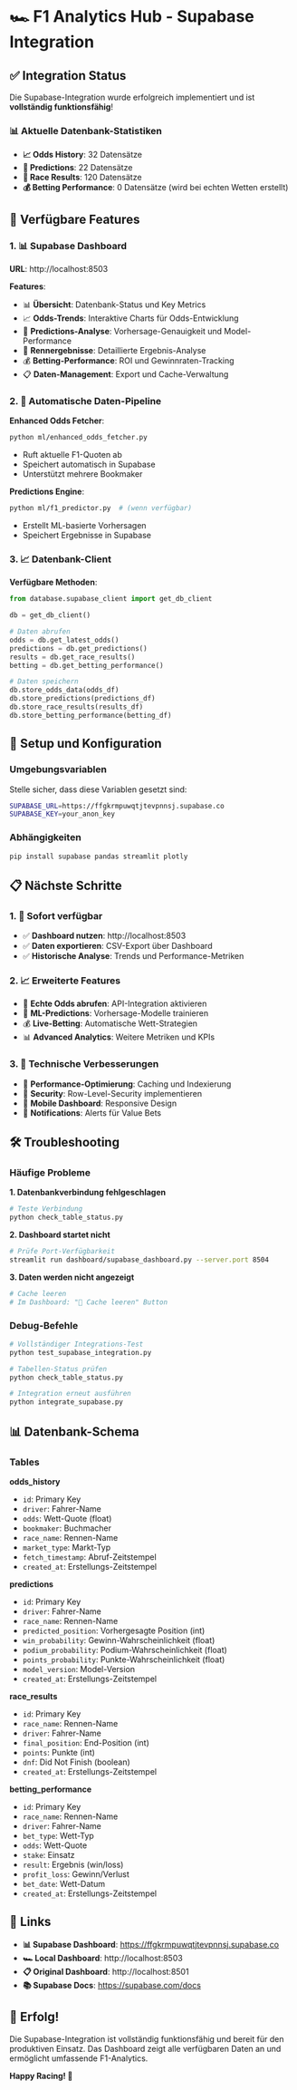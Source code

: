 # 🏎️ F1 Analytics Hub - Supabase Integration

## ✅ Integration Status

Die Supabase-Integration wurde erfolgreich implementiert und ist **vollständig funktionsfähig**!

### 📊 Aktuelle Datenbank-Statistiken
- **📈 Odds History**: 32 Datensätze
- **🎯 Predictions**: 22 Datensätze  
- **🏁 Race Results**: 120 Datensätze
- **💰 Betting Performance**: 0 Datensätze (wird bei echten Wetten erstellt)

## 🚀 Verfügbare Features

### 1. 📊 Supabase Dashboard
**URL**: http://localhost:8503

**Features**:
- 📊 **Übersicht**: Datenbank-Status und Key Metrics
- 📈 **Odds-Trends**: Interaktive Charts für Odds-Entwicklung
- 🎯 **Predictions-Analyse**: Vorhersage-Genauigkeit und Model-Performance
- 🏁 **Rennergebnisse**: Detaillierte Ergebnis-Analyse
- 💰 **Betting-Performance**: ROI und Gewinnraten-Tracking
- 📋 **Daten-Management**: Export und Cache-Verwaltung

### 2. 🔄 Automatische Daten-Pipeline

**Enhanced Odds Fetcher**:
```bash
python ml/enhanced_odds_fetcher.py
```
- Ruft aktuelle F1-Quoten ab
- Speichert automatisch in Supabase
- Unterstützt mehrere Bookmaker

**Predictions Engine**:
```bash
python ml/f1_predictor.py  # (wenn verfügbar)
```
- Erstellt ML-basierte Vorhersagen
- Speichert Ergebnisse in Supabase

### 3. 📈 Datenbank-Client

**Verfügbare Methoden**:
```python
from database.supabase_client import get_db_client

db = get_db_client()

# Daten abrufen
odds = db.get_latest_odds()
predictions = db.get_predictions()
results = db.get_race_results()
betting = db.get_betting_performance()

# Daten speichern
db.store_odds_data(odds_df)
db.store_predictions(predictions_df)
db.store_race_results(results_df)
db.store_betting_performance(betting_df)
```

## 🔧 Setup und Konfiguration

### Umgebungsvariablen
Stelle sicher, dass diese Variablen gesetzt sind:
```bash
SUPABASE_URL=https://ffgkrmpuwqtjtevpnnsj.supabase.co
SUPABASE_KEY=your_anon_key
```

### Abhängigkeiten
```bash
pip install supabase pandas streamlit plotly
```

## 📋 Nächste Schritte

### 1. 🎯 Sofort verfügbar
- ✅ **Dashboard nutzen**: http://localhost:8503
- ✅ **Daten exportieren**: CSV-Export über Dashboard
- ✅ **Historische Analyse**: Trends und Performance-Metriken

### 2. 📈 Erweiterte Features
- 🔄 **Echte Odds abrufen**: API-Integration aktivieren
- 🎯 **ML-Predictions**: Vorhersage-Modelle trainieren
- 💰 **Live-Betting**: Automatische Wett-Strategien
- 📊 **Advanced Analytics**: Weitere Metriken und KPIs

### 3. 🔧 Technische Verbesserungen
- 🚀 **Performance-Optimierung**: Caching und Indexierung
- 🔐 **Security**: Row-Level-Security implementieren
- 📱 **Mobile Dashboard**: Responsive Design
- 🔔 **Notifications**: Alerts für Value Bets

## 🛠️ Troubleshooting

### Häufige Probleme

**1. Datenbankverbindung fehlgeschlagen**
```bash
# Teste Verbindung
python check_table_status.py
```

**2. Dashboard startet nicht**
```bash
# Prüfe Port-Verfügbarkeit
streamlit run dashboard/supabase_dashboard.py --server.port 8504
```

**3. Daten werden nicht angezeigt**
```bash
# Cache leeren
# Im Dashboard: "🧹 Cache leeren" Button
```

### Debug-Befehle
```bash
# Vollständiger Integrations-Test
python test_supabase_integration.py

# Tabellen-Status prüfen
python check_table_status.py

# Integration erneut ausführen
python integrate_supabase.py
```

## 📊 Datenbank-Schema

### Tables

**odds_history**
- `id`: Primary Key
- `driver`: Fahrer-Name
- `odds`: Wett-Quote (float)
- `bookmaker`: Buchmacher
- `race_name`: Rennen-Name
- `market_type`: Markt-Typ
- `fetch_timestamp`: Abruf-Zeitstempel
- `created_at`: Erstellungs-Zeitstempel

**predictions**
- `id`: Primary Key
- `driver`: Fahrer-Name
- `race_name`: Rennen-Name
- `predicted_position`: Vorhergesagte Position (int)
- `win_probability`: Gewinn-Wahrscheinlichkeit (float)
- `podium_probability`: Podium-Wahrscheinlichkeit (float)
- `points_probability`: Punkte-Wahrscheinlichkeit (float)
- `model_version`: Model-Version
- `created_at`: Erstellungs-Zeitstempel

**race_results**
- `id`: Primary Key
- `race_name`: Rennen-Name
- `driver`: Fahrer-Name
- `final_position`: End-Position (int)
- `points`: Punkte (int)
- `dnf`: Did Not Finish (boolean)
- `created_at`: Erstellungs-Zeitstempel

**betting_performance**
- `id`: Primary Key
- `race_name`: Rennen-Name
- `driver`: Fahrer-Name
- `bet_type`: Wett-Typ
- `odds`: Wett-Quote
- `stake`: Einsatz
- `result`: Ergebnis (win/loss)
- `profit_loss`: Gewinn/Verlust
- `bet_date`: Wett-Datum
- `created_at`: Erstellungs-Zeitstempel

## 🔗 Links

- **📊 Supabase Dashboard**: https://ffgkrmpuwqtjtevpnnsj.supabase.co
- **🏎️ Local Dashboard**: http://localhost:8503
- **📋 Original Dashboard**: http://localhost:8501
- **📚 Supabase Docs**: https://supabase.com/docs

## 🎉 Erfolg!

Die Supabase-Integration ist vollständig funktionsfähig und bereit für den produktiven Einsatz. Das Dashboard zeigt alle verfügbaren Daten an und ermöglicht umfassende F1-Analytics.

**Happy Racing! 🏁**